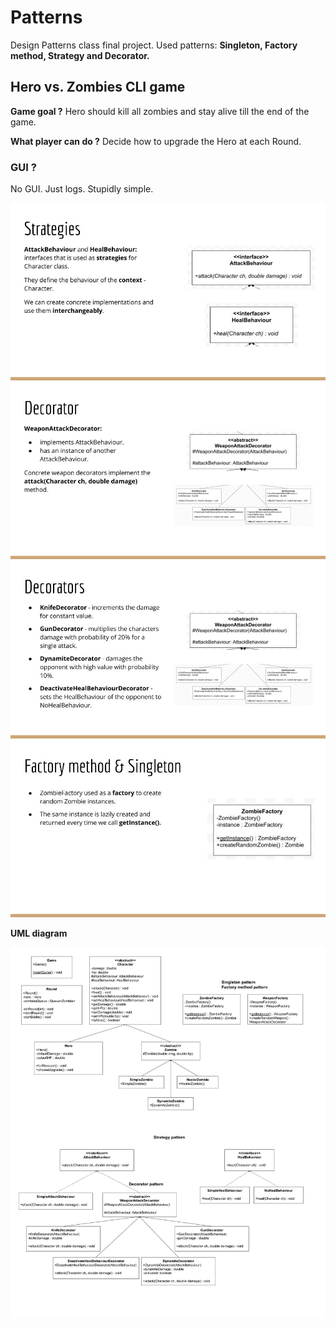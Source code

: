 # Patterns
Design Patterns class final project.
Used patterns: **Singleton, Factory method, Strategy and Decorator.**

## **Hero vs. Zombies** CLI game

**Game goal ?**
Hero should kill all zombies and stay alive till the end of the game.

**What player can do ?**
Decide how to upgrade the Hero at each Round.

### GUI ?
No GUI. 
Just logs. 
Stupidly simple.

![strategy](https://github.com/diasnrg/patterns/blob/master/images/strategy.jpg)
![decorator1](https://github.com/diasnrg/patterns/blob/master/images/decorator1.jpg)
![decorator2](https://github.com/diasnrg/patterns/blob/master/images/decorator2.jpg)
![factory singleton](https://github.com/diasnrg/patterns/blob/master/images/factory_singleton.jpg)

**UML diagram**

![UML](https://github.com/diasnrg/patterns/blob/master/images/uml.jpg)
